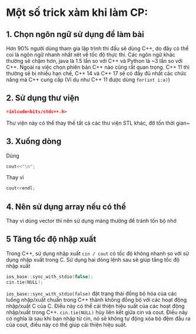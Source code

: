 # Một số trick xàm khi làm CP:
## 1. Chọn ngôn ngữ sử dụng để làm bài
Hơn 90% người dùng tham gia lập trình thi đấu sẽ dùng C++, do đây có thể coi là ngôn ngữ nhanh nhất xét về tốc độ thực thi. Các ngôn ngữ khác thường sẽ chậm hơn, java là 1.5 lần so với C++ và Python là ~3 lần so với C++.
Ngoài ra việc chọn phiên bản C++ nào cũng rất quan trọng. C++ 11 thì thường sẽ bị nhiều hạn chế, C++ 14 và C++ 17 sẽ có đầy đủ nhất các chức năng mà C++ cung cấp (Ví dụ như C++ 11 được dùng  ```for(int i:a)```)

## 2. Sử dụng thư viện
```cpp
#inlcude<bits/stdc++.h>
```
Thư viện này có thể thay thế tất cả các thư viện STL khác, đỡ tốn thời gian~

## 3. Xuống dòng
Dùng
```cpp
cout<<"\n";
```
Thay vì
```cpp
cout<<endl;
```

## 4. Nên sử dụng array nếu có thể
Thay vì dùng vector thì nên sử dụng mảng thường để tránh tốn bộ nhớ

## 5 Tăng tốc độ nhập xuất
Trong C++, sử dụng nhập xuất ```cin / cout``` có tốc độ không nhanh so với sử dụng nhập xuất trong C.
Sử dụng hai dòng lệnh sau sẽ giúp tăng tốc độ nhập xuất
```cpp
ios_base::sync_with_stdio(false);
cin.tie(NULL);
```
```ios_base::sync_with_stdio(false)``` đặt trạng thái đồng bộ hóa của các luồng nhập/xuất chuẩn trong C++ thành không đồng bộ với các hoạt động nhập/xuất C của C. Điều này có thể cải thiện hiệu suất của các hoạt động nhập/xuất trong C++. ```cin.tie(NULL)``` hủy liên kết giữa cin và cout. Điều này có nghĩa là sau khi bạn nhập từ cin, nó sẽ không tự động xóa bộ đệm đầu ra của cout, điều này có thể giúp cải thiện hiệu suất.

